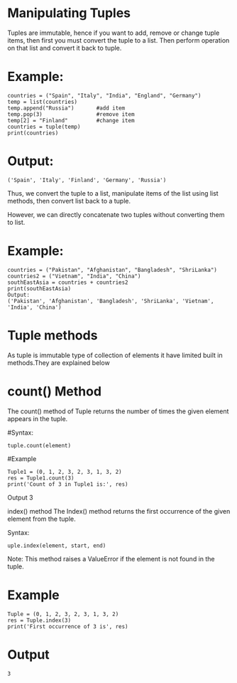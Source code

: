 # Manipulating Tuples
Tuples are immutable, hence if you want to add, remove or change tuple items, then first you must convert the tuple to a list. Then perform operation on that list and convert it back to tuple.

# Example:

```
countries = ("Spain", "Italy", "India", "England", "Germany")
temp = list(countries)
temp.append("Russia")       #add item 
temp.pop(3)                 #remove item
temp[2] = "Finland"         #change item
countries = tuple(temp)
print(countries)
```

# Output:

```('Spain', 'Italy', 'Finland', 'Germany', 'Russia')```

Thus, we convert the tuple to a list, manipulate items of the list using list methods, then convert list back to a tuple.

However, we can directly concatenate two tuples without converting them to list.


# Example:

```
countries = ("Pakistan", "Afghanistan", "Bangladesh", "ShriLanka")
countries2 = ("Vietnam", "India", "China")
southEastAsia = countries + countries2
print(southEastAsia)
Output:
('Pakistan', 'Afghanistan', 'Bangladesh', 'ShriLanka', 'Vietnam', 'India', 'China')
```



# Tuple methods
As tuple is immutable type of collection of elements it have limited built in methods.They are explained below

# count() Method
The count() method of Tuple returns the number of times the given element appears in the tuple.

#Syntax:
```
tuple.count(element)
```
#Example
```
Tuple1 = (0, 1, 2, 3, 2, 3, 1, 3, 2)
res = Tuple1.count(3)
print('Count of 3 in Tuple1 is:', res)
```
Output
3

index() method
The Index() method returns the first occurrence of the given element from the tuple.

Syntax:
```
uple.index(element, start, end)
```
Note: This method raises a ValueError if the element is not found in the tuple.

# Example
```
Tuple = (0, 1, 2, 3, 2, 3, 1, 3, 2)
res = Tuple.index(3)
print('First occurrence of 3 is', res)
```
# Output
```
3
```